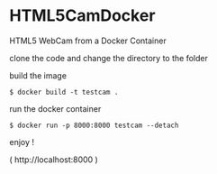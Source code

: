 # HTML5CamDocker
HTML5 WebCam from a Docker Container 

clone the code and change the directory to the folder 

build the image 

```
$ docker build -t testcam .
```

run the docker container 

```
$ docker run -p 8000:8000 testcam --detach
```

enjoy !

( http://localhost:8000 )
